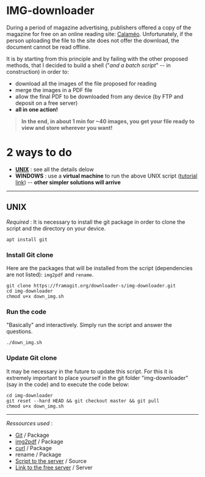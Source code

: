 # IMG-downloader

During a period of magazine advertising, publishers offered a copy of the magazine for free on an online reading site: [Calaméo](https://calameo.com). Unfortunately, if the person uploading the file to the site does not offer the download, the document cannot be read offline.

It is by starting from this principle and by failing with the other proposed methods, that I decided to build a shell ("*and a batch script*" -- in construction) in order to:
- download all the images of the file proposed for reading
- merge the images in a PDF file
- allow the final PDF to be downloaded from any device (by FTP and deposit on a free server)
- **all in one action!**

> **In the end, in about 1 min for ~40 images, you get your file ready to view and store wherever you want!**

# 2 ways to do
- **[UNIX](#unix)** : see all the details delow
- **WINDOWS** : use a **virtual machine** to run the above UNIX script ([tutorial link](https://medium.com/platform-engineer/how-to-install-debian-linux-on-virtualbox-with-guest-additions-778afa0ee7e0)) -- **other simpler solutions will arrive**

---

## UNIX
*Required* :
It is necessary to install the git package in order to clone the script and the directory on your device.
```{bash}
apt install git
```

### Install Git clone
Here are the packages that will be installed from the script (dependencies are not listed): `img2pdf` and `rename`.
```{bash}
git clone https://framagit.org/downloader-s/img-downloader.git
cd img-downloader
chmod u+x down_img.sh
```
### Run the code
"Basically" and interactively. Simply run the script and answer the questions.
```{bash}
./down_img.sh
```
### Update Git clone
It may be necessary in the future to update this script. For this it is extremely important to place yourself in the git folder "img-downloader" (say in the code) and to execute the code below:
```{bash}
cd img-downloader
git reset --hard HEAD && git checkout master && git pull
chmod u+x down_img.sh 
```

---

*Ressources used* :
- [Git](https://github.com/git/git) / Package
- [img2pdf](https://gitlab.mister-muffin.de/josch/img2pdf) / Package
- [curl](https://github.com/curl/curl) / Package
- rename / Package
- [Script to the server](https://forum.ubuntu-fr.org/viewtopic.php?id=120246) / Source
- [Link to the free server](http://dl.free.fr) / Server